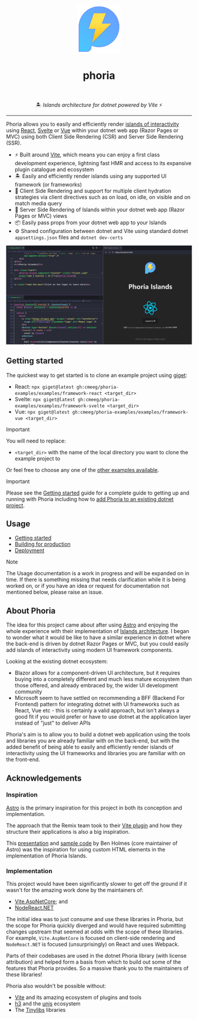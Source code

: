 <div align="center">
  <p><img width="120" height="133" src="./docs/assets/phoria.svg" alt="Phoria logo"></p>
  <h1>phoria<br><br></h1>
  <p>🏝️ <i>Islands architecture for dotnet powered by Vite</i> ⚡</p>
  <p><hr></p>
</div>

Phoria allows you to easily and efficiently render [islands of interactivity](https://docs.astro.build/en/concepts/islands/) using [React](https://react.dev/), [Svelte](https://svelte.dev/) or [Vue](https://vuejs.org/) within your dotnet web app (Razor Pages or MVC) using both Client Side Rendering (CSR) and Server Side Rendering (SSR).

* ⚡ Built around [Vite](https://vite.dev/), which means you can enjoy a first class development experience, lightning fast HMR and access to its expansive plugin catalogue and ecosystem
* 🏝️ Easily and efficiently render islands using any supported UI framework (or frameworks)
* 🌊 Client Side Rendering and support for multiple client hydration strategies via client directives such as on load, on idle, on visible and on match media query
* 🔋 Server Side Rendering of Islands within your dotnet web app (Razor Pages or MVC) views
* 📦 Easily pass props from your dotnet web app to your Islands
* ⚙️ Shared configuration between dotnet and Vite using standard dotnet `appsettings.json` files and `dotnet dev-certs`

![Screenshot showing a Phoria Island TagHelper being used in a dotnet Razor Pages app to render a React component](./docs/assets/intro.png)

## Getting started

The quickest way to get started is to clone an example project using [giget](https://unjs.io/packages/giget):

* React: `npx giget@latest gh:cmeeg/phoria-examples/examples/framework-react <target_dir>`
* Svelte: `npx giget@latest gh:cmeeg/phoria-examples/examples/framework-svelte <target_dir>`
* Vue: `npx giget@latest gh:cmeeg/phoria-examples/examples/framework-vue <target_dir>`

> [!IMPORTANT]
> You will need to replace:
> * `<target_dir>` with the name of the local directory you want to clone the example project to

Or feel free to choose any one of the [other examples available](https://github.com/CMeeg/phoria-examples/tree/main/examples).

> [!IMPORTANT]
> Please see the [Getting started](./docs/guides/getting-started.md) guide for a complete guide to getting up and running with Phoria including how to [add Phoria to an existing dotnet project](./docs/guides/getting-started.md#manually-add-phoria-to-an-existing-dotnet-project).

## Usage

* [Getting started](./docs/guides/getting-started.md)
* [Building for production](./docs/guides/building-for-production.md)
* [Deployment](./docs/guides/deployment.md)

> [!NOTE]
> The Usage documentation is a work in progress and will be expanded on in time. If there is something missing that needs clarification while it is being worked on, or if you have an idea or request for documentation not mentioned below, please raise an issue.

## About Phoria

The idea for this project came about after using [Astro](https://astro.build/) and enjoying the whole experience with their implementation of [Islands architecture](https://docs.astro.build/en/concepts/islands/). I began to wonder what it would be like to have a similar experience in dotnet where the back-end is driven by dotnet Razor Pages or MVC, but you could easily add islands of interactivity using modern UI framework components.

Looking at the existing dotnet ecosystem:

* Blazor allows for a component-driven UI architecture, but it requires buying into a completely different and much less mature ecosystem than those offered, and already embraced by, the wider UI development community
* Microsoft seem to have settled on recommending a BFF (Backend For Frontend) pattern for integrating dotnet with UI frameworks such as React, Vue etc - this is certainly a valid approach, but isn't always a good fit if you would prefer or have to use dotnet at the application layer instead of "just" to deliver APIs

Phoria's aim is to allow you to build a dotnet web application using the tools and libraries you are already familiar with on the back-end, but with the added benefit of being able to easily and efficiently render islands of interactivity using the UI frameworks and libraries you are familiar with on the front-end.

## Acknowledgements

### Inspiration

[Astro](https://astro.build/) is the primary inspiration for this project in both its conception and implementation.

The approach that the Remix team took to their [Vite plugin](https://remix.run/docs/en/main/guides/vite) and how they structure their applications is also a big inspiration.

This [presentation](https://www.youtube.com/watch?v=Ptqaqls2SYo) and [sample code](https://github.com/bholmesdev/vite-conf-islands-arch/blob/main/src/client.ts) by Ben Holmes (core maintainer of Astro) was the inspiration for using custom HTML elements in the implementation of Phoria Islands.

### Implementation

This project would have been significantly slower to get off the ground if it wasn't for the amazing work done by the maintainers of:

* [Vite.AspNetCore](https://github.com/Eptagone/Vite.AspNetCore); and
* [NodeReact.NET](https://github.com/DaniilSokolyuk/NodeReact.NET)

The initial idea was to just consume and use these libraries in Phoria, but the scope for Phoria quickly diverged and would have required submitting changes upstream that seemed at odds with the scope of these libraries. For example, `Vite.AspNetCore` is focused on client-side rendering and `NodeReact.NET` is focused (unsurprisingly) on React and uses Webpack.

Parts of their codebases are used in the dotnet Phoria library (with license attribution) and helped form a basis from which to build out some of the features that Phoria provides. So a massive thank you to the maintainers of these libraries!

Phoria also wouldn't be possible without:

* [Vite](https://vite.dev/) and its amazing ecosystem of plugins and tools
* [h3](https://h3.unjs.io/) and the [unjs](https://unjs.io/) ecosystem
* The [Tinylibs](https://tinylibs.github.io/) libraries

